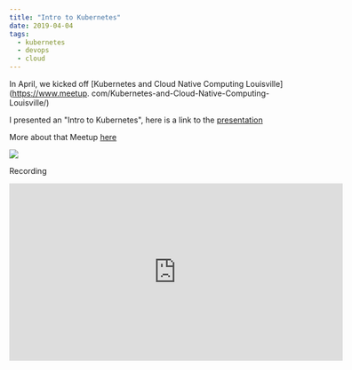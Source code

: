 ```yaml
---
title: "Intro to Kubernetes"
date: 2019-04-04
tags:
  - kubernetes
  - devops
  - cloud
---
```


In April, we kicked off [Kubernetes and Cloud Native Computing Louisville](https://www.meetup.
com/Kubernetes-and-Cloud-Native-Computing-Louisville/)

I presented an "Intro to Kubernetes", here is a link to the [presentation](http://strongjz.github.io/louk8cnc-intro-k8s)

More about that Meetup [here](https://www.meetup.com/Kubernetes-and-Cloud-Native-Computing-Louisville/events/259202067/
) 

![](/img/services.jpeg)


Recording

<iframe width="600" height="320" src="https://www.youtube.com/embed/rnUoGTJpEko" frameborder="0" allow="accelerometer; autoplay; encrypted-media; gyroscope; picture-in-picture" allowfullscreen></iframe>

